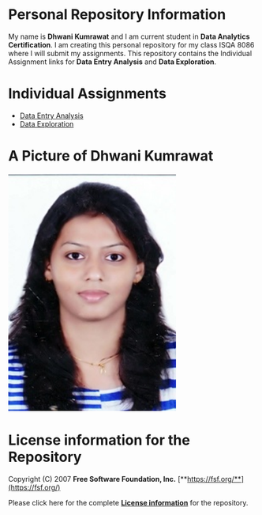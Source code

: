 # Personal Repository Information
My name is **Dhwani Kumrawat** and I am current student in **Data Analytics Certification**. I am creating this personal repository for my class ISQA 8086 where I will submit my assignments. This repository contains the Individual Assignment links for **Data Entry Analysis** and **Data Exploration**.

# Individual Assignments
* [Data Entry Analysis](https://www.google.com/search?q=data+enrty+analysis&rlz=1C1CHBF_enUS745US745&oq=data+enrty+analysis&aqs=chrome..69i57j0l5.14479j0j4&sourceid=chrome&ie=UTF-8) 
* [Data Exploration](https://www.google.com/search?rlz=1C1CHBF_enUS745US745&sxsrf=ACYBGNSrpcZ-2Sap3dfIjPsHELpdETw-Pw%3A1568007044221&ei=hON1XbSNDYT2swXD9bToAg&q=data+exploration&oq=data+explo&gs_l=psy-ab.1.0.0i20i263j0l7j0i10j0.54345.55546..57671...0.2..0.108.462.4j1......0....1..gws-wiz.......0i71j35i39.W6kkS50ob3Q)


# A Picture of Dhwani Kumrawat

<img src="https://github.com/dhwani1403/Master/blob/master/IMG-20190909-WA0000.jpg" width="340" height="480">

# License information for the Repository
Copyright (C) 2007 **Free Software Foundation, Inc.** [**https://fsf.org/**](https://fsf.org/)

Please click here for the complete [**License information**](https://github.com/dhwani1403/Master/blob/master/LICENSE) for the repository.
